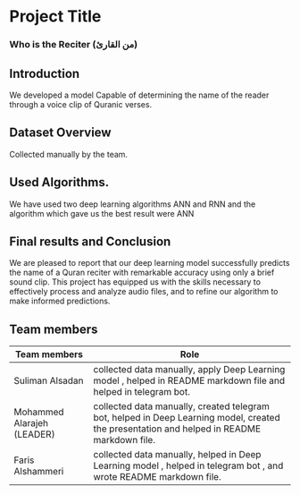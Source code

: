 # Project Title
### Who is the Reciter (من القارئ)


## Introduction
We developed a model Capable of determining the name of the reader through a voice clip of Quranic verses.

## Dataset Overview
Collected manually by the team. 
 

## Used Algorithms.
We have used two deep learning algorithms ANN and RNN and the algorithm which gave us the best result were ANN

## Final results and Conclusion
We are pleased to report that our deep learning model successfully predicts the name of a Quran reciter with remarkable accuracy using only a brief sound clip. This project has equipped us with the skills necessary to effectively process and analyze audio files, and to refine our algorithm to make informed predictions.


## Team members
| Team members      | Role                                                                                                                             |
|-------------------|----------------------------------------------------------------------------------------------------------------------------------|
| Suliman Alsadan   | collected data manually, apply Deep Learning model , helped in README markdown file and helped in telegram bot.                       |
| Mohammed Alarajeh (LEADER) | collected data manually, created telegram bot, helped in Deep Learning model, created the presentation and helped in README markdown file.|
| Faris Alshammeri  | collected data manually, helped in Deep Learning model , helped in telegram bot , and wrote README markdown file.               |

